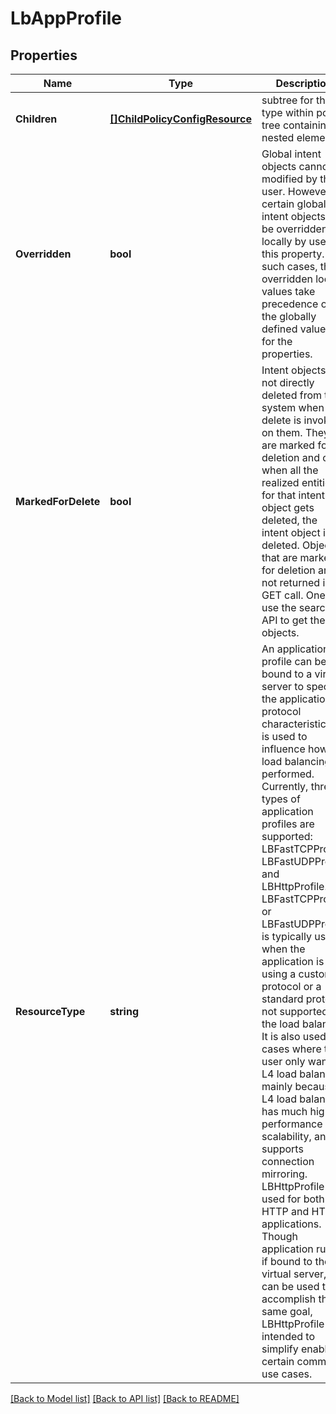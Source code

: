 # LbAppProfile

## Properties
Name | Type | Description | Notes
------------ | ------------- | ------------- | -------------
**Children** | [**[]ChildPolicyConfigResource**](ChildPolicyConfigResource.md) | subtree for this type within policy tree containing nested elements.  | [optional] [default to null]
**Overridden** | **bool** | Global intent objects cannot be modified by the user. However, certain global intent objects can be overridden locally by use of this property. In such cases, the overridden local values take precedence over the globally defined values for the properties.  | [optional] [default to false]
**MarkedForDelete** | **bool** | Intent objects are not directly deleted from the system when a delete is invoked on them. They are marked for deletion and only when all the realized entities for that intent object gets deleted, the intent object is deleted. Objects that are marked for deletion are not returned in GET call. One can use the search API to get these objects.  | [optional] [default to false]
**ResourceType** | **string** | An application profile can be bound to a virtual server to specify the application protocol characteristics. It is used to influence how load balancing is performed. Currently, three types of application profiles are supported: LBFastTCPProfile, LBFastUDPProfile and LBHttpProfile. LBFastTCPProfile or LBFastUDPProfile is typically used when the application is using a custom protocol or a standard protocol not supported by the load balancer. It is also used in cases where the user only wants L4 load balancing mainly because L4 load balancing has much higher performance and scalability, and/or supports connection mirroring. LBHttpProfile is used for both HTTP and HTTPS applications. Though application rules, if bound to the virtual server, can be used to accomplish the same goal, LBHttpProfile is intended to simplify enabling certain common use cases.  | [default to null]

[[Back to Model list]](../README.md#documentation-for-models) [[Back to API list]](../README.md#documentation-for-api-endpoints) [[Back to README]](../README.md)

